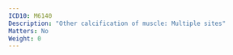 ```yaml
---
ICD10: M6140
Description: "Other calcification of muscle: Multiple sites"
Matters: No
Weight: 0
---
```


